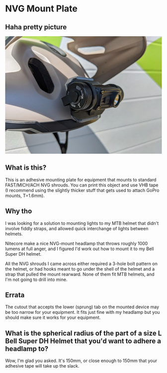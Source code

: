 # NVG Mount Plate

## Haha pretty picture

![Headlamp attached to mount on helmet](https://github.com/asteli/mech/raw/main/nvg-shroud/assets/mounted.jpg "Mounted with headlamp.")

## What is this?
This is an adhesive mounting plate for equipment that mounts to standard FAST/MICH/ACH NVG shrouds. You can print this object and use VHB tape (I recommend using the slightly thicker stuff that gets used to attach GoPro mounts, T=1.6mm).

## Why tho
I was looking for a solution to mounting lights to my MTB helmet that didn't involve fiddly straps, and allowed quick interchange of lights between helmets.

Nitecore make a nice NVG-mount headlamp that throws roughly 1000 lumens at full anger, and I figured I'd work out how to mount it to my Bell Super DH helmet.

All the NVG shrouds I came across either required a 3-hole bolt pattern on the helmet, or had hooks meant to go under the shell of the helmet and a strap that pulled the mount rearward. None of them fit MTB helmets, and I'm not going to drill into mine.

## Errata
The cutout that accepts the lower (sprung) tab on the mounted device may be too narrow for your equipment. It fits just fine with my headlamp but you should make sure it works for your equipment.

## What is the spherical radius of the part of a size L Bell Super DH Helmet that you'd want to adhere a headlamp to?
Wow, I'm glad you asked. It's 150mm, or close enough to 150mm that your adhesive tape will take up the slack.